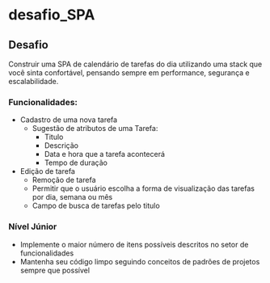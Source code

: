 # desafio_SPA

## Desafio
Construir uma SPA de calendário de tarefas do dia utilizando uma
stack que você sinta confortável, pensando sempre em
performance, segurança e escalabilidade.

### Funcionalidades:
- Cadastro de uma nova tarefa
  - Sugestão de atributos de uma Tarefa:
    - Titulo
    - Descrição
    - Data e hora que a tarefa acontecerá
    - Tempo de duração
- Edição de tarefa
  - Remoção de tarefa
  - Permitir que o usuário escolha a forma de visualização das tarefas por dia,
semana ou mês
  - Campo de busca de tarefas pelo titulo

### Nível Júnior
- Implemente o maior número de itens possíveis descritos no setor de
funcionalidades
- Mantenha seu código limpo seguindo conceitos de padrões de projetos sempre que
possível
